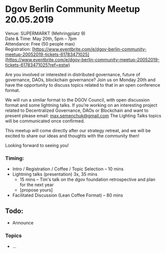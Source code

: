 # Dgov Berlin Community Meetup 20.05.2019

Venue: SUPERMARKT \(Mehringplatz 9\)  
Date & Time: May 20th, 5pm – 7pm  
Attendance: Free \(50 people max\)  
Registration: [https://www.eventbrite.com/e/dgov-berlin-community-meetup-20052019-tickets-61783471025](https://www.eventbrite.com/e/dgov-berlin-community-meetup-20052019-tickets-61783471025?ref=estw)

Are you involved or interested in distributed governance, future of governance, DAOs, blockchain governance? Join us on Monday 20th and have the opportunity to discuss topics related to that in an open conference format.   
  
We will run a similar format to the DGOV Council, with open discussion format and some lightning talks. If you’re working on an interesting project related to Decentralized Governance, DAOs or Blockchain and want to present please email: max.semenchuk@gmail.com The Lighting Talks topics will be communicated once confirmed.

This meetup will come directly after our strategy retreat, and we will be excited to share our ideas and thoughts with the community then!  
  
Looking forward to seeing you!

### Timing:

* Intro / Registration / Coffee / Topic Selection – 10 mins
* Lightning talks \(presentation\) 3x,  35 mins
  * 15 mins – Tim's talk on the dgov foundation retrospective and plan for the next year
  * \[propose yours\]
* Facilitated Discussion \(Lean Coffee Format\) – 80 mins

## Todo:

* Announce

### Topics

* ...

